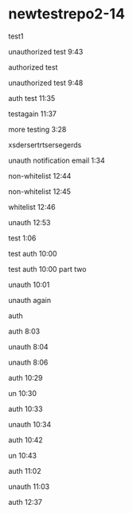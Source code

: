 # newtestrepo2-14

test1

unauthorized test 9:43

authorized test

unauthorized test 9:48

auth test 11:35

testagain 11:37

more testing 3:28

xsdersertrtsersegerds

unauth notification email 1:34

non-whitelist 12:44

non-whitelist 12:45

whitelist 12:46

unauth 12:53

test 1:06

test auth 10:00

test auth 10:00 part two

unauth 10:01

unauth again

auth

auth 8:03

unauth 8:04

unauth 8:06

auth 10:29

un 10:30

auth 10:33

unauth 10:34

auth 10:42

un 10:43

auth 11:02

unauth 11:03

auth 12:37
